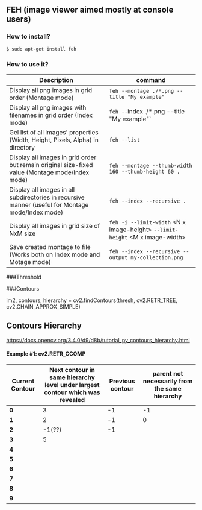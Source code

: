 <!--ts-->
<!--te-->


## FEH (image viewer aimed mostly at console users)

### How to install?
```bash
$ sudo apt-get install feh
```

### How to use it?
Description | command
------------------------------------|-----
Display all png images in grid order (Montage mode)  | `feh --montage ./*.png --title "My example"`
Display all png images with filenames in grid order  (Index mode) | `feh --`index ./*.png --title "My example"`
Gel list of all images' properties (Width, Height, Pixels, Alpha) in directory | `feh --list`
Display all images in grid order but remain original size-fixed value (Montage mode/Index mode) | `feh --montage --thumb-width 160 --thumb-height 60 .`
Display all images in all subdirectories in recursive manner (useful for Montage mode/Index mode) | `feh --index --recursive .`
Display all images in grid size of NxM size| `feh -i --limit-width` &lt;N x image-height&gt; `--limit-height` &lt;M x image-width&gt;
Save created montage to file (Works both on Index mode and Motage mode) | `feh --index --recursive --output my-collection.png`


###Threshold

###Contours


im2, contours, hierarchy = cv2.findContours(thresh, cv2.RETR_TREE, cv2.CHAIN_APPROX_SIMPLE)

## Contours Hierarchy


https://docs.opencv.org/3.4.0/d9/d8b/tutorial_py_contours_hierarchy.html


#### Example #1: cv2.RETR_CCOMP

Current Contour | Next contour in same hierarchy level under largest contour which was revealed | Previous contour | parent not necessarily from the same hierarchy |
----------------|--------------------------------------|------------------|-----------------------------------------------------|
**0**           |                    3                 |       -1         | -1                                                    |
**1**           |                    2                 |       -1         |  0                                                   |
**2**           |                    -1(??)            |       -1         |                                                     |
**3**           |                   5                  |                |                                                     |
**4**           |                                     |                |                                                     |
**5**           |                                     |                |                                                     |
**6**           |                                     |                |                                                     |
**7**           |                                     |                |                                                     |
**8**           |                                     |                |                                                     |
**9**           |                                     |                |                                                     |


